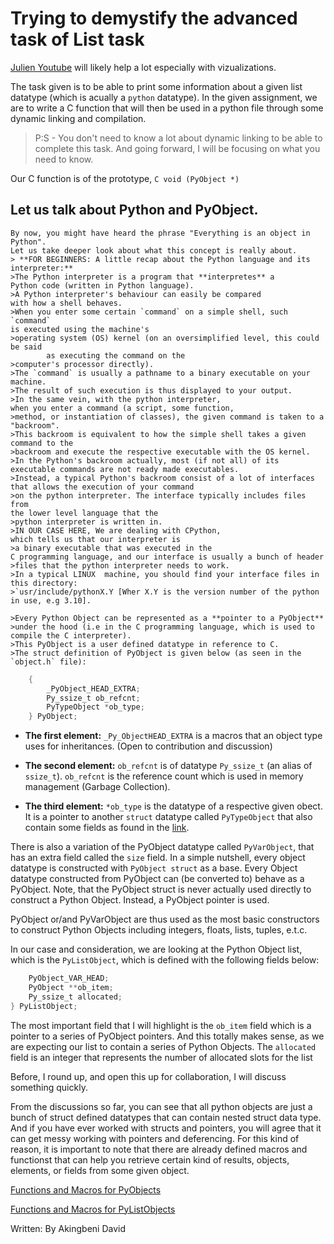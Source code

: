 # Trying to demystify the advanced task of List task

[Julien Youtube](https://www.youtube.com/watch?v=4JihuTAOaMI) will likely help a lot especially with vizualizations.

The task given is to be able to print some information about a given list datatype (which is acually a `python` datatype). In the given assignment, we are to write a C function that will then be used in a python file through some dynamic linking and compilation.
> P:S - You don't need to know a lot about dynamic linking to be able to complete this task. And going forward, I will be focusing on what you need to know.

Our C function is of the prototype, 
    ``` C
    void (PyObject *)
	```

## Let us talk about Python and PyObject.
	By now, you might have heard the phrase "Everything is an object in Python".
	Let us take deeper look about what this concept is really about. 
	> **FOR BEGINNERS: A little recap about the Python language and its interpreter:**
	>The Python interpreter is a program that **interpretes** a 
	Python code (written in Python language).
	>A Python interpreter's behaviour can easily be compared 
	with how a shell behaves.
	>When you enter some certain `command` on a simple shell, such `command` 
	is executed using the machine's
	>operating system (OS) kernel (on an oversimplified level, this could be said
			as executing the command on the
	>computer's processor directly). 
	>The `command` is usually a pathname to a binary executable on your machine. 
	>The result of such execution is thus displayed to your output.
	>In the same vein, with the python interpreter, 
	when you enter a command (a script, some function,
	>method, or instantiation of classes), the given command is taken to a "backroom". 
	>This backroom is equivalent to how the simple shell takes a given command to the
	>backroom and execute the respective executable with the OS kernel.
	>In the Python's backroom actually, most (if not all) of its 
	executable commands are not ready made executables.
	>Instead, a typical Python's backroom consist of a lot of interfaces 
	that allows the execution of your command 
	>on the python interpreter. The interface typically includes files from 
	the lower level language that the 
	>python interpreter is written in.
	>IN OUR CASE HERE, We are dealing with CPython, 
	which tells us that our interpreter is
	>a binary executable that was executed in the 
	C programming language, and our interface is usually a bunch of header 
	>files that the python interpreter needs to work.
	>In a typical LINUX  machine, you should find your interface files in this directory: 
	>`usr/include/pythonX.Y [Wher X.Y is the version number of the python in use, e.g 3.10].

	>Every Python Object can be represented as a **pointer to a PyObject** 
	>under the hood (i.e in the C programming language, which is used to compile the C interpreter). 
	>This PyObject is a user defined datatype in reference to C. 
	>The struct definition of PyObject is given below (as seen in the `object.h` file):
		


```C typedef struct _object 
	{
		_PyObject_HEAD_EXTRA; 
		Py_ssize_t ob_refcnt;
		PyTypeObject *ob_type;
	} PyObject;
```


- **The first element:** `_Py_ObjectHEAD_EXTRA` is a macros that an 
object type uses for inheritances. (Open to contribution and discussion)

- **The second element:** `ob_refcnt` is of datatype `Py_ssize_t` (an alias of `ssize_t`).
`ob_refcnt` is the reference count which is used in memory management (Garbage Collection).

- **The third element:** `*ob_type` is the datatype of a respective given obect. 
It is a pointer to another `struct` datatype called `PyTypeObject` that also contain some fields 
as found in the [link](https://docs.python.org/3/c-api/typeobj.html).

There is also a variation of the PyObject datatype called `PyVarObject`, 
that has an extra field called the `size` field. 
In a simple nutshell, every object datatype is constructed 
with `PyObject struct` as a base. 
Every Object datatype constructed from PyObject 
can (be converted to) behave as a PyObject.
Note, that the PyObject struct is never actually used directly 
to construct a Python Object. Instead, a PyObject pointer is used.

PyObject or/and PyVarObject are thus used as the most basic 
constructors to construct
Python Objects including integers, floats, lists, tuples, e.t.c.

In our case and consideration, we are looking at the Python Object list, 
which is the `PyListObject`, which is defined with the following fields below:


```C typedef struct {
	PyObject_VAR_HEAD;
	PyObject **ob_item;
	Py_ssize_t allocated;
} PyListObject;
```

The most important field that I will highlight is the `ob_item` field which is a pointer to a series of PyObject pointers. 
And this totally makes sense, as we are expecting our list to contain a series of Python Objects. 
The `allocated` field is an integer that represents the number of allocated slots for the list 

Before, I round up, and open this up for collaboration, I will discuss something quickly.

From the discussions so far, you can see that all python objects are just a bunch of struct defined datatypes 
that can contain nested struct data type. And if you have ever worked with structs and pointers,
you will agree that it can get messy working with pointers and deferencing. For this kind of reason, 
it is important to note that there are already defined macros and functionst that can help you retrieve certain kind of results, 
objects, elements, or fields from some given object.

[Functions and Macros for PyObjects](https://docs.python.org/3.4/c-api/structures.html)

[Functions and Macros for PyListObjects](https://docs.python.org/3.4/c-api/list.html)

Written: By Akingbeni David


